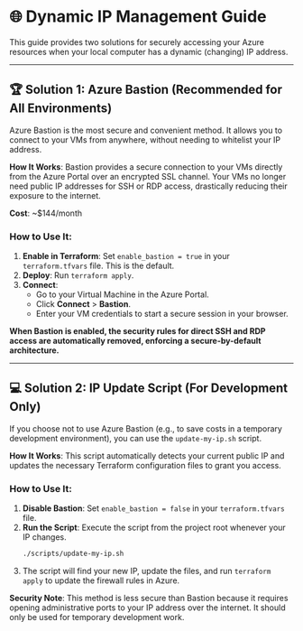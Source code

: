 # 🌐 Dynamic IP Management Guide

This guide provides two solutions for securely accessing your Azure resources when your local computer has a dynamic (changing) IP address.

---

## 🏆 Solution 1: Azure Bastion (Recommended for All Environments)

Azure Bastion is the most secure and convenient method. It allows you to connect to your VMs from anywhere, without needing to whitelist your IP address.

**How It Works**: Bastion provides a secure connection to your VMs directly from the Azure Portal over an encrypted SSL channel. Your VMs no longer need public IP addresses for SSH or RDP access, drastically reducing their exposure to the internet.

**Cost**: ~$144/month

### How to Use It:
1.  **Enable in Terraform**: Set `enable_bastion = true` in your `terraform.tfvars` file. This is the default.
2.  **Deploy**: Run `terraform apply`.
3.  **Connect**:
    * Go to your Virtual Machine in the Azure Portal.
    * Click **Connect** > **Bastion**.
    * Enter your VM credentials to start a secure session in your browser.

**When Bastion is enabled, the security rules for direct SSH and RDP access are automatically removed, enforcing a secure-by-default architecture.**

---

## 💻 Solution 2: IP Update Script (For Development Only)

If you choose not to use Azure Bastion (e.g., to save costs in a temporary development environment), you can use the `update-my-ip.sh` script.

**How It Works**: This script automatically detects your current public IP and updates the necessary Terraform configuration files to grant you access.

### How to Use It:
1.  **Disable Bastion**: Set `enable_bastion = false` in your `terraform.tfvars` file.
2.  **Run the Script**: Execute the script from the project root whenever your IP changes.
    ```bash
    ./scripts/update-my-ip.sh
    ```
3.  The script will find your new IP, update the files, and run `terraform apply` to update the firewall rules in Azure.

**Security Note**: This method is less secure than Bastion because it requires opening administrative ports to your IP address over the internet. It should only be used for temporary development work.